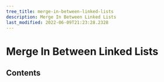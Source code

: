 ```yaml
---
tree_title: merge-in-between-linked-lists
description: Merge In Between Linked Lists
last_modified: 2022-06-09T21:23:28.2328
---
```


# Merge In Between Linked Lists

## Contents
